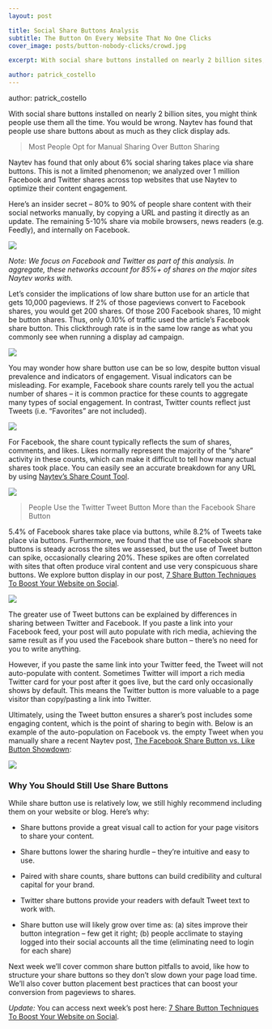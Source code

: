 ```yaml
---
layout: post

title: Social Share Buttons Analysis
subtitle: The Button On Every Website That No One Clicks
cover_image: posts/button-nobody-clicks/crowd.jpg

excerpt: With social share buttons installed on nearly 2 billion sites, you might think people use them all the time. You would be wrong. Naytev has found that people use share buttons about as much as they click display ads.

author: patrick_costello
---
```


author: patrick_costello


With social share buttons installed on nearly 2 billion sites, you might think people use them all the time. You would be wrong. Naytev has found that people use share buttons about as much as they click display ads.

> Most People Opt for Manual Sharing Over Button Sharing

Naytev has found that only about 6% social sharing takes place via share buttons. This is not a limited phenomenon; we analyzed over 1 million Facebook and Twitter shares across top websites that use Naytev to optimize their content engagement.

Here’s an insider secret – 80% to 90% of people share content with their social networks manually, by copying a URL and pasting it directly as an update. The remaining 5-10% share via mobile browsers, news readers (e.g. Feedly), and internally on Facebook.

<div class="full zoomable"><img src="/images/posts/button-nobody-clicks/sixpercent.png"></div>

_Note: We focus on Facebook and Twitter as part of this analysis. In aggregate, these networks account for 85%+ of shares on the major sites Naytev works with._

Let’s consider the implications of low share button use for an article that gets 10,000 pageviews. If 2% of those pageviews convert to Facebook shares, you would get 200 shares. Of those 200 Facebook shares, 10 might be button shares. Thus, only 0.10% of traffic used the article’s Facebook share button. This clickthrough rate is in the same low range as what you commonly see when running a display ad campaign.

<div class="full zoomable"><img src="/images/posts/button-nobody-clicks/website.png"></div>

You may wonder how share button use can be so low, despite button visual prevalence and indicators of engagement. Visual indicators can be misleading. For example, Facebook share counts rarely tell you the actual number of shares – it is common practice for these counts to aggregate many types of social engagement. In contrast, Twitter counts reflect just Tweets (i.e. “Favorites” are not included).

<div class="full zoomable"><img src="/images/posts/button-nobody-clicks/buttons.png"></div>

For Facebook, the share count typically reflects the sum of shares, comments, and likes. Likes normally represent the majority of the “share” activity in these counts, which can make it difficult to tell how many actual shares took place. You can easily see an accurate breakdown for any URL by using [Naytev’s Share Count Tool](http://www.naytev.com/tools/share-count).

<div class="full zoomable"><img src="/images/posts/button-nobody-clicks/tool.png"></div>

> People Use the Twitter Tweet Button More than the Facebook Share Button

5.4% of Facebook shares take place via buttons, while 8.2% of Tweets take place via buttons. Furthermore, we found that the use of Facebook share buttons is steady across the sites we assessed, but  the use of Tweet button can spike, occasionally clearing 20%. These spikes are often correlated with sites that often produce viral content and use very conspicuous share buttons. We explore button display in our post, [7 Share Button Techniques To Boost Your Website on Social](http://blog.naytev.com/7-share-button-techniques-boost-website-social/).

<div class="full zoomable"><img src="/images/posts/button-nobody-clicks/twitter.png"></div>

The greater use of Tweet buttons can be explained by differences in sharing between Twitter and Facebook. If you paste a link into your Facebook feed, your post will auto populate with rich media, achieving the same result as if you used the Facebook share button – there’s no need for you to write anything.

However, if you paste the same link into your Twitter feed, the Tweet will not auto-populate with content. Sometimes Twitter will import a rich media Twitter card for your post after it goes live, but the card only occasionally shows by default. This means the Twitter button is more valuable to a page visitor than copy/pasting a link into Twitter.

Ultimately, using the Tweet button ensures a sharer’s post includes some engaging content, which is the point of sharing to begin with. Below is an example of the auto-population on Facebook vs. the empty Tweet when you manually share a recent Naytev post, [The Facebook Share Button vs. Like Button Showdown](http://blog.naytev.com/facebook-share-button-vs-like-button-showdown):

<div class="full zoomable"><img src="/images/posts/button-nobody-clicks/richmedia.png"></div>

### Why You Should Still Use Share Buttons

While share button use is relatively low, we still highly recommend including them on your website or blog. Here’s why:

* Share buttons provide a great visual call to action for your page visitors to share your content.

* Share buttons lower the sharing hurdle – they’re intuitive and easy to use.

* Paired with share counts, share buttons can build credibility and cultural capital for your brand.

* Twitter share buttons provide your readers with default Tweet text to work with.

* Share button use will likely grow over time as: (a) sites improve their button integration – few get it right; (b) people acclimate to staying logged into their social accounts all the time (eliminating need to login for each share)

Next week we’ll cover common share button pitfalls to avoid, like how to structure your share buttons so they don’t slow down your page load time. We’ll also cover button placement best practices that can boost your conversion from pageviews to shares. 

_Update:_ You can access next week’s post here: [7 Share Button Techniques To Boost Your Website on Social](http://blog.naytev.com/7-share-button-techniques-boost-website-social/).